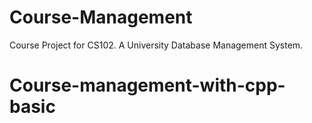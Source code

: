 # Course-Management
Course Project for CS102. A University Database Management System.
# Course-management-with-cpp-basic
